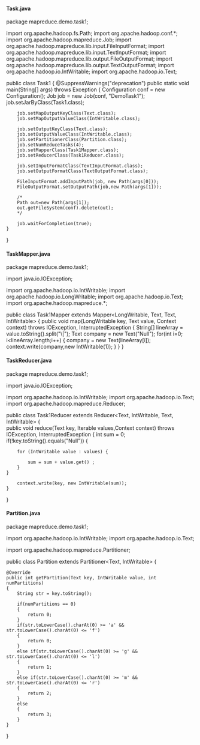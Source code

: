 #### Task.java ####

package mapreduce.demo.task1;

import org.apache.hadoop.fs.Path; 
import org.apache.hadoop.conf.*;
import org.apache.hadoop.mapreduce.Job;
import org.apache.hadoop.mapreduce.lib.input.FileInputFormat; 
import org.apache.hadoop.mapreduce.lib.input.TextInputFormat; 
import org.apache.hadoop.mapreduce.lib.output.FileOutputFormat; 
import org.apache.hadoop.mapreduce.lib.output.TextOutputFormat;
import org.apache.hadoop.io.IntWritable;
import org.apache.hadoop.io.Text;

public class Task1 {
	@SuppressWarnings("deprecation")
	public static void main(String[] args) throws Exception {
		Configuration conf = new Configuration();
		Job job = new Job(conf, "DemoTask1");
		job.setJarByClass(Task1.class);

		job.setMapOutputKeyClass(Text.class);
		job.setMapOutputValueClass(IntWritable.class);

		job.setOutputKeyClass(Text.class);
		job.setOutputValueClass(IntWritable.class);
		job.setPartitionerClass(Partition.class);
		job.setNumReduceTasks(4);
		job.setMapperClass(Task1Mapper.class);
		job.setReducerClass(Task1Reducer.class);
		 
		job.setInputFormatClass(TextInputFormat.class);
		job.setOutputFormatClass(TextOutputFormat.class);

		FileInputFormat.addInputPath(job, new Path(args[0])); 
		FileOutputFormat.setOutputPath(job,new Path(args[1]));
		
		/*
		Path out=new Path(args[1]);
		out.getFileSystem(conf).delete(out);
		*/
		
		job.waitForCompletion(true);
	}
}

#### TaskMapper.java ####

package mapreduce.demo.task1;

import java.io.IOException;

import org.apache.hadoop.io.IntWritable;
import org.apache.hadoop.io.LongWritable;
import org.apache.hadoop.io.Text;
import org.apache.hadoop.mapreduce.*; 

public class Task1Mapper extends Mapper<LongWritable, Text, Text, IntWritable> {
	public void map(LongWritable key, Text value, Context context) 
			throws IOException, InterruptedException {
		String[] lineArray = value.toString().split("\\|");
				 Text company = new Text("Null");
				 for(int i=0; i<lineArray.length;i++)
				 {
				 company = new Text(lineArray[i]);
		         context.write(company,new IntWritable(1));
			}
		}
}

#### TaskReducer.java ####


package mapreduce.demo.task1;

import java.io.IOException;

import org.apache.hadoop.io.IntWritable;
import org.apache.hadoop.io.Text;
import org.apache.hadoop.mapreduce.Reducer;

public class Task1Reducer extends Reducer<Text, IntWritable, Text, IntWritable>
{	
	public void reduce(Text key, Iterable<IntWritable> values,Context context) throws IOException, InterruptedException
	{
		int sum = 0;
		if(!key.toString().equals("Null"))
		{
	    	
		for (IntWritable value : values) {
            
			sum = sum + value.get() ;
		}
	}

		context.write(key, new IntWritable(sum));
	}
}

#### Partition.java ####

package mapreduce.demo.task1;

import org.apache.hadoop.io.IntWritable;
import org.apache.hadoop.io.Text;

import org.apache.hadoop.mapreduce.Partitioner;

public class Partition extends Partitioner<Text, IntWritable> {

	@Override
	public int getPartition(Text key, IntWritable value, int numPartitions)
	{			
		String str = key.toString();
		
		if(numPartitions == 0)
		{
			return 0;
		}
		if(str.toLowerCase().charAt(0) >= 'a' && str.toLowerCase().charAt(0) <= 'f')
		{
			return 0;
		}
		else if(str.toLowerCase().charAt(0) >= 'g' && str.toLowerCase().charAt(0) <= 'l')
		{
			return 1;
		}
		else if(str.toLowerCase().charAt(0) >= 'm' && str.toLowerCase().charAt(0) <= 'r')
		{
			return 2;
		}
		else
		{
			return 3;
		}
	}
}
